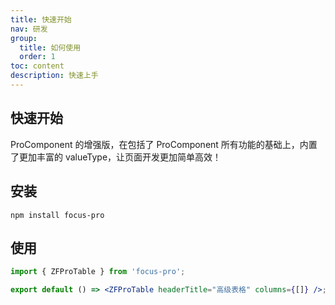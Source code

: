 ```yaml
---
title: 快速开始
nav: 研发
group:
  title: 如何使用
  order: 1
toc: content
description: 快速上手
---
```


## 快速开始

ProComponent 的增强版，在包括了 ProComponent 所有功能的基础上，内置了更加丰富的 valueType，让页面开发更加简单高效！

## 安装

```
npm install focus-pro
```

## 使用

```jsx | pure
import { ZFProTable } from 'focus-pro';

export default () => <ZFProTable headerTitle="高级表格" columns={[]} />;
```
